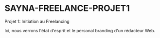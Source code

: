 # SAYNA-FREELANCE-PROJET1
Projet 1: Initiation au Freelancing

Ici, nous verrons l'état d'esprit et le personal branding d'un rédacteur Web.
